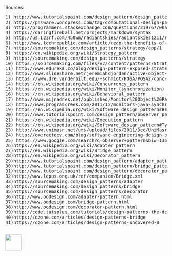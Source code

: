 
Sources:
<pre>
1) http://www.tutorialspoint.com/design_pattern/design_pattern_overview.htm
2) https://pmsware.wordpress.com/tag/computational-design-patterns/
3) http://programmers.stackexchange.com/questions/219767/what-if-i-will-not-use-software-design-patterns
4) https://daringfireball.net/projects/markdown/syntax
5) http://us.123rf.com/450wm/radiantskies/radiantskies1211/radiantskies121100160/16083976-abstract-word-cloud-for-software-design-pattern-with-related-tags-and-terms.jpg
6) http://www.techrepublic.com/article/reap-the-benefits-of-design-patterns-in-software-development/
7) https://sourcemaking.com/design_patterns/strategy/cpp/1
8) https://en.wikipedia.org/wiki/Strategy_pattern
9) https://sourcemaking.com/design_patterns/strategy
10) https://sourcemaking.com/files/v2/content/patterns/Strategy_example1-2x.png
11) http://www.edureka.co/blog/design-pattern-exposed-strategy-pattern/
12) http://www.slideshare.net/jeremiahdjordan/active-object-design-pattern
13) https://www.dre.vanderbilt.edu/~schmidt/POSA/POSA2/conc-patterns.html
14) https://en.wikipedia.org/wiki/Concurrency_pattern
15) https://en.wikipedia.org/wiki/Monitor_(synchronization)
16) https://en.wikipedia.org/wiki/Behavioral_pattern
17) http://www.mijnadres.net/published/Monitor%20Object%20Pattern.pdf
18) http://www.programcreek.com/2011/12/monitors-java-synchronization-mechanism/
19) https://en.wikipedia.org/wiki/Software_design_pattern#Behavioral_patterns
20) http://www.tutorialspoint.com/design_pattern/observer_pattern.htm
21) https://en.wikipedia.org/wiki/Execution_pattern
22) https://en.wikipedia.org/wiki/Software_design_pattern#Types
23) http://www.unimasr.net/ums/upload/files/2011/Dec/UniMasr.com_3a8bf54773dd74e5b6a8886420ebba4d.pdf
24) http://overactdev.com/blog/software-engineering-design-patterns/
25) https://www.google.com/search?q=observer+pattern&biw=1366&bih=643&source=lnms&tbm=isch&sa=X&sqi=2&ved=0ahUKEwjO6MLw1dnJAhVI54MKHeaPAPsQ_AUIBygC#imgrc=Gkt87IkCvHZS0M%3A
26)https://en.wikipedia.org/wiki/Adapter_pattern
27)https://en.wikipedia.org/wiki/Bridge_pattern
28)https://en.wikipedia.org/wiki/Decorator_pattern
29)http://www.tutorialspoint.com/design_pattern/adapter_pattern.htm
30)http://www.tutorialspoint.com/design_pattern/bridge_pattern.htm
31)http://www.tutorialspoint.com/design_pattern/decorator_pattern.htm
32)http://www.lepus.org.uk/ref/companion/Bridge.xml
33)https://sourcemaking.com/design_patterns/adapter
34)https://sourcemaking.com/design_patterns/bridge
35)https://sourcemaking.com/design_patterns/decorator
36)http://www.oodesign.com/adapter-pattern.html
37)http://www.oodesign.com/bridge-pattern.html
38)http://www.oodesign.com/decorator-pattern.html
39)http://code.tutsplus.com/tutorials/design-patterns-the-decorator-pattern--cms-22641
40)https://dzone.com/articles/design-patterns-bridge
41)https://dzone.com/articles/design-patterns-uncovered-0

</pre>

[<img src="https://cloud.githubusercontent.com/assets/14101008/11768481/3b7d20d6-a18b-11e5-95fe-a422966f4c03.png" width="50" height="50"></img>](https://github.com/hariniiyer/CSCI-5828_Presentation4_Software-Design-Patterns/blob/master/A&DCompare.md)
